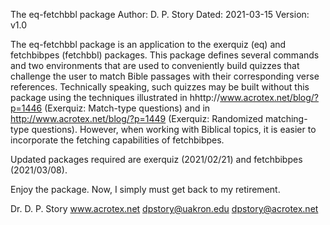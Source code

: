 The eq-fetchbbl package
Author: D. P. Story
Dated: 2021-03-15
Version: v1.0

The eq-fetchbbl package is an application to the exerquiz (eq) and 
fetchbibpes (fetchbbl) packages. This package defines several commands and 
two environments that are used to conveniently build quizzes that challenge 
the user to match Bible passages with their corresponding verse references. 
Technically speaking, such quizzes may be built without this package using 
the techniques illustrated in hhttp://www.acrotex.net/blog/?p=1446 (Exerquiz: 
Match-type questions) and in http://www.acrotex.net/blog/?p=1449 (Exerquiz: 
Randomized matching-type questions). However, when working with Biblical 
topics, it is easier to incorporate the fetching capabilities of 
fetchbibpes.  

Updated packages required are exerquiz (2021/02/21) and fetchbibpes 
(2021/03/08). 

Enjoy the package. Now, I simply must get back to my retirement.

Dr. D. P. Story
www.acrotex.net
dpstory@uakron.edu
dpstory@acrotex.net
